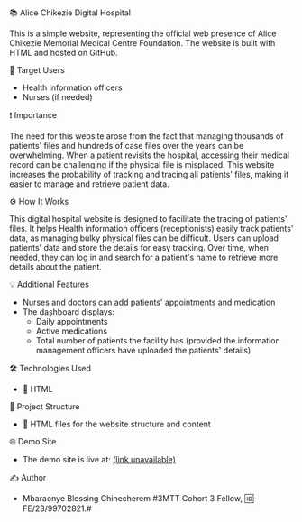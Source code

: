 📚 Alice Chikezie Digital Hospital

This is a simple website, representing the official web presence of Alice Chikezie Memorial Medical Centre Foundation. The website is built with HTML and hosted on GitHub.

👥 Target Users

- Health information officers
- Nurses (if needed)

❗ Importance

The need for this website arose from the fact that managing thousands of patients' files and hundreds of case files over the years can be overwhelming. When a patient revisits the hospital, accessing their medical record can be challenging if the physical file is misplaced. This website increases the probability of tracking and tracing all patients' files, making it easier to manage and retrieve patient data.

⚙ How It Works

This digital hospital website is designed to facilitate the tracing of patients' files. It helps Health information officers (receptionists) easily track patients' data, as managing bulky physical files can be difficult. Users can upload patients' data and store the details for easy tracking. Over time, when needed, they can log in and search for a patient's name to retrieve more details about the patient.

💡 Additional Features

- Nurses and doctors can add patients' appointments and medication
- The dashboard displays:
    - Daily appointments
    - Active medications
    - Total number of patients the facility has (provided the information management officers have uploaded the patients' details)

🛠 Technologies Used

- 🔹 HTML

📂 Project Structure

- 🔹 HTML files for the website structure and content

🌐 Demo Site

- The demo site is live at: [(link unavailable)](https://bca-ab.github.io/digital-hospital/)

✍ Author

- Mbaraonye Blessing Chinecherem #3MTT Cohort 3 Fellow, 🆔-FE/23/99702821.#
